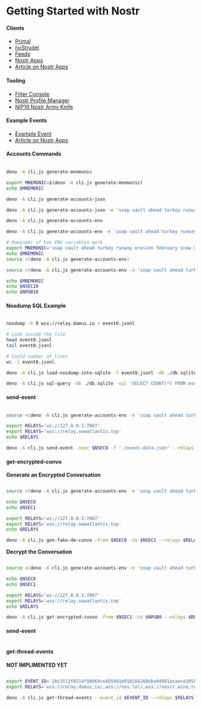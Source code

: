# Getting Started with Nostr

#### Clients

- [Primal](https://primal.net/home)
- [noStrudel](https://nostrudel.ninja/)
- [Feeds](https://coracle.social/notes)
- [Nostr Apps](https://nostrapps.com/)
- [Article on Nostr Apps](https://nostrudel.ninja/#/articles/naddr1qvzqqqr4gupzq3svyhng9ld8sv44950j957j9vchdktj7cxumsep9mvvjthc2pjuqy88wumn8ghj7mn0wvhxcmmv9uq3wamnwvaz7tmkd96x7u3wdehhxarjxyhxxmmd9uqq6vfhxgurgwpcxumnjd34xv4h36kx)

#### Tooling

- [Filter Console](https://nostrudel.ninja/#/tools/console)
- [Nostr Profile Manager](https://metadata.nostr.com/)
- [NIP19 Nostr Army Knife](https://nak.nostr.com/)

#### Example Events

* [Example Event](https://coracle.social/notes/nevent1qy2hwumn8ghj7un9d3shjtnyv9kh2uewd9hj7qg3waehxw309ahx7um5wgh8w6twv5hsz9nhwden5te0wfjkccte9ekk7um5wgh8qatz9uqsuamnwvaz7tmwdaejumr0dshsz9mhwden5te0wfjkccte9ec8y6tdv9kzumn9wshsqgpxcvgj7qs5lqxknnnq2jg7qxqkgfswh22qsxk2ansstrltm2rf7uj0yfrd)
* [Article on Nostr Apps](https://nostrudel.ninja/#/articles/naddr1qvzqqqr4gupzq3svyhng9ld8sv44950j957j9vchdktj7cxumsep9mvvjthc2pjuqy88wumn8ghj7mn0wvhxcmmv9uq3wamnwvaz7tmkd96x7u3wdehhxarjxyhxxmmd9uqq6vfhxgurgwpcxumnjd34xv4h36kx)

#### Accounts Commands

``` bash

deno -A cli.js generate-mnemonic

export MNEMONIC=$(deno -A cli.js generate-mnemonic)
echo $MNEMONIC

deno -A cli.js generate-accounts-json

deno -A cli.js generate-accounts-json -m 'soap vault ahead turkey runway erosion february snow modify copy nephew rude'

deno -A cli.js generate-accounts-env

deno -A cli.js generate-accounts-env -m 'soap vault ahead turkey runway erosion february snow modify copy nephew rude'

# Reminder of how ENV variables work
export MNEMONIC='soap vault ahead turkey runway erosion february snow modify copy nephew rude'
echo $MNEMONIC
source <(deno -A cli.js generate-accounts-env)

source <(deno -A cli.js generate-accounts-env -m 'soap vault ahead turkey runway erosion february snow modify copy nephew rude')

echo $MNEMONIC
echo $NSEC10
echo $NPUB10

```

#### Nosdump SQL Example

``` bash

nosdump -k 0 wss://relay.damus.io > event0.jsonl

# Look inside the file
head event0.jsonl
tail event0.jsonl

# Could number of lines
wc -l event0.jsonl

deno -A cli.js load-nosdump-into-sqlite -f event0.jsonl -db ./db.sqlite

deno -A cli.js sql-query -db ./db.sqlite -sql 'SELECT COUNT(*) FROM events;'

```

#### send-event

``` bash

source <(deno -A cli.js generate-accounts-env -m 'soap vault ahead turkey runway erosion february snow modify copy nephew rude')

export RELAYS='ws://127.0.0.1:7007'
export RELAYS='wss://relay.newatlantis.top'
echo $RELAYS

deno -A cli.js send-event -nsec $NSEC0 -f './event-data.json' --relays $RELAYS

```

#### get-encrypted-convo

**Generate an Encrypted Conversation**
``` bash

source <(deno -A cli.js generate-accounts-env -m 'soap vault ahead turkey runway erosion february snow modify copy nephew rude')

echo $NSEC0
echo $NSEC1

export RELAYS='ws://127.0.0.1:7007'
export RELAYS='wss://relay.newatlantis.top'
echo $RELAYS

deno -A cli.js gen-fake-dm-convo -from $NSEC0 -to $NSEC1 --relays $RELAYS

```

**Decrypt the Conversation**
``` bash

source <(deno -A cli.js generate-accounts-env -m 'soap vault ahead turkey runway erosion february snow modify copy nephew rude')

echo $NSEC0
echo $NSEC1

export RELAYS='ws://127.0.0.1:7007'
export RELAYS='wss://relay.newatlantis.top'
echo $RELAYS

deno -A cli.js get-encrypted-convo -from $NSEC1 -to $NPUB0 --relays $RELAYS

```

#### send-event

``` bash


```

#### get-thread-events

**NOT IMPLIMENTED YET**
``` bash

export EVENT_ID='26c3112f0214f80d69ce605491e018164260eba94081acaece1058febda869f7'
export RELAYS='wss://relay.damus.io/,wss://nos.lol/,wss://nostr.wine,relay.primal.net'

deno -A cli.js get-thread-events --event_id $EVENT_ID --relays $RELAYS

```